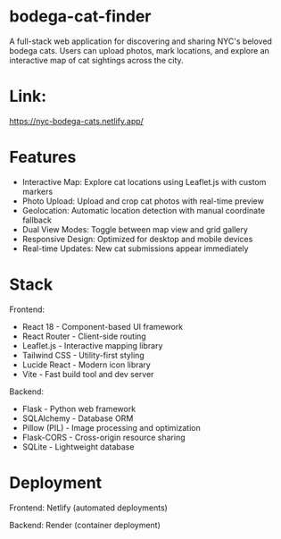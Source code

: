 # bodega-cat-finder
A full-stack web application for discovering and sharing NYC's beloved bodega cats. Users can upload photos, mark locations, and explore an interactive map of cat sightings across the city.

# Link:
https://nyc-bodega-cats.netlify.app/

# Features
- Interactive Map: Explore cat locations using Leaflet.js with custom markers
- Photo Upload: Upload and crop cat photos with real-time preview
- Geolocation: Automatic location detection with manual coordinate fallback
- Dual View Modes: Toggle between map view and grid gallery
- Responsive Design: Optimized for desktop and mobile devices
- Real-time Updates: New cat submissions appear immediately

# Stack
Frontend:
- React 18 - Component-based UI framework
- React Router - Client-side routing
- Leaflet.js - Interactive mapping library
- Tailwind CSS - Utility-first styling
- Lucide React - Modern icon library
- Vite - Fast build tool and dev server

Backend:
- Flask - Python web framework
- SQLAlchemy - Database ORM
- Pillow (PIL) - Image processing and optimization
- Flask-CORS - Cross-origin resource sharing
- SQLite - Lightweight database

# Deployment
Frontend: Netlify (automated deployments) 

Backend: Render (container deployment)
